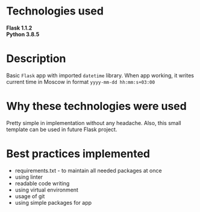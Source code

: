 # Technologies used
**Flask 1.1.2** \
**Python 3.8.5** 

# Description
Basic `Flask` app with imported `datetime` library.
When app working, it writes current time in Moscow in format `yyyy-mm-dd hh:mm:s+03:00`

# Why these technologies were used
Pretty simple in implementation without any headache. Also, this small template can be used in future Flask project.

# Best practices implemented
* requirements.txt - to maintain all needed packages at once
* using linter
* readable code writing
* using virtual environment
* usage of git
* using simple packages for app
